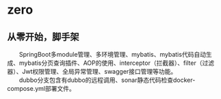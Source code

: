 # zero
## 从零开始，脚手架
&emsp;&emsp;SpringBoot多module管理、多环境管理、mybatis、mybatis代码自动生成、mybatis分页查询插件、AOP的使用、interceptor（拦截器）、filter（过滤器）、Jwt权限管理、全局异常管理、swagger接口管理等功能。
</br>
&emsp;&emsp;dubbo分支包含有dubbo的远程调用、sonar静态代码检查docker-compose.yml部署文件。
